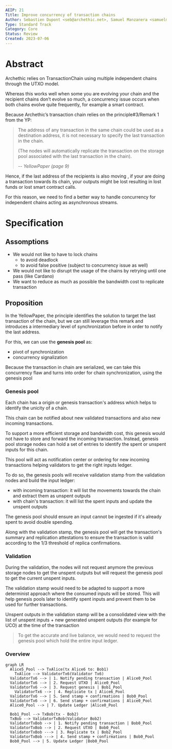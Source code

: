 ```yaml
---
AEIP: 21
Title: Improve concurrency of transaction chains
Author: Sebastien Dupont <seb@archethic.net>, Samuel Manzanera <samuelmanzanera@protonmail.com>, Julien Leclerc <julien.leclerc05@protonmail.com>
Type: Standard Track
Category: Core
Status: Review
Created: 2023-07-06
---
```


# Abstract

Archethic relies on TransactionChain using multiple independent chains through the UTXO model.

Whereas this works well when some you are evolving your chain and the recipient chains don’t evolve so much, a concurrency issue occurs when both chains evolve quite frequently, for example a smart contract.

Because Archethic’s transaction chain relies on the principle#3/Remark 1 from the YP: 
> The address of any transaction in the same chain could be used as
> a destination address, it is not necessary to specify the last transaction in the chain. 
> 
> (The nodes will automatically replicate the transaction on the storage pool associated with the last
> transaction in the chain).
> 
> -- <cite>YellowPaper (page 9)</cite>


Hence, if the last address of the recipients is also moving , if your are doing a transaction towards its chain, your outputs might be lost resulting in lost funds or lost smart contract calls.

For this reason, we need to find a better way to handle concurrency for independent chains acting as asynchronous streams.

# Specification

## Assomptions

- We would not like to have to lock chains
    - to avoid deadlock
    - to avoid false positive (subject to concurrency issue as well)
- We would not like to disrupt the usage of the chains by retrying until one pass (like Cardano)
- We want to reduce as much as possible the bandwidth cost to replicate transaction

## Proposition

In the YellowPaper, the principle identifies the solution to target the last transaction of the chain, but we can still leverage this remark and introduces a intermediary level of synchronization before in order to notify the last address.

For this, we can use the **genesis pool** as:
- pivot of synchronization
- concurrency signalization

Because the transaction in chain are serialized, we can take this concurrency flaw and turns into order for chain synchronization, using the genesis pool

### Genesis pool

Each chain has a origin or genesis transaction's address which helps to identify the unicity of a chain.

This chain can be notified about new validated transactions and also new incoming transactions.

To support a more efficient storage and bandwidth cost, this genesis would not have to store and forward the incoming transaction.
Instead, genesis pool storage nodes can hold a set of entries to identify the spent or unspent inputs for this chain.

This pool will act as notification center or ordering for new incoming transactions helping validators to get the right inputs ledger.

To do so, the genesis pools will receive validation stamp from the validation nodes and build the input ledger:
- with incoming transaction: it will list the movements towards the chain and extract them as unspent outputs
- with chain's transaction: it will list the spent inputs and update the unspent outputs

The genesis pool should ensure an input cannot be ingested if it's already spent to avoid double spending.

Along with the validation stamp, the genesis pool will get the transaction's summary and replication attestations to ensure the transaction is valid according
to the 1/3 threshold of replica confirmations.

### Validation

During the validation, the nodes will not request anymore the previous storage nodes to get the unspent outputs but will request the genesis pool to get the current unspent inputs.

The validation stamp would need to be adapted to support a more determinist approach where the consumed inputs will be stored.
This will help genesis pools later to identify spent inputs and prevent them to be used for further transactions.

Unspent outputs in the validation stamp will be a consolidated view with the list of unspent inputs + new generated unspent outputs (for example for UCO) at the time of the transaction

> To get the accurate and live balance, we would need to request the genesis pool which hold the entire input ledger.

### Overview
 

```mermaid
graph LR
  Alice5_Pool --> TxAlice(tx Alice6 to: Bob1)
	TxAlice --> ValidatorTx6(Validator Tx6)
  ValidatorTx6 --> | 1. Notify pending transaction | Alice0_Pool
  ValidatorTx6 --> | 2. Request UTXO | Alice0_Pool
  ValidatorTx6 --> | 3. Request genesis | Bob1_Pool
	ValidatorTx6 --> | 4. Replicate tx | Alice6_Pool
  ValidatorTx6 --> | 5. Send stamp + confirmations | Bob0_Pool
  ValidatorTx6 --> | 6. Send stamp + confirmations | Alice0_Pool
  Alice0_Pool --> | 7. Update Ledger |Alice0_Pool

  Bob1_Pool --> TxBob(tx - Bob2)
  TxBob --> ValidatorTxBob(Validator Bob2)
  ValidatorTxBob --> | 1. Notify pending transaction | Bob0_Pool
  ValidatorTxBob --> | 2. Request UTXO | Bob0_Pool
  ValidatorTxBob ---> | 3. Replicate tx | Bob2_Pool
  ValidatorTxBob ---> | 4. Send stamp + confirmations | Bob0_Pool
  Bob0_Pool --> | 5. Update Ledger |Bob0_Pool
```
